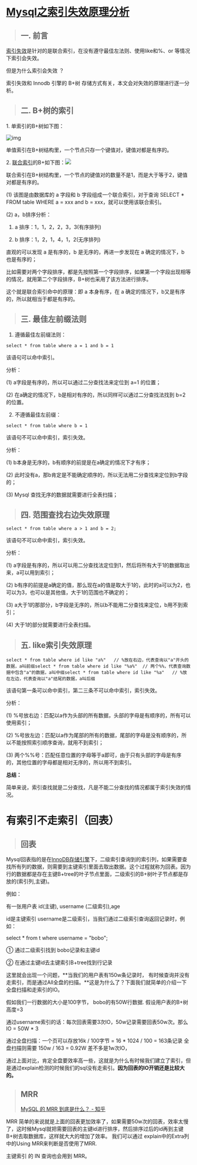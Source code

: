 # [ Mysql之索引失效原理分析](https://blog.csdn.net/BestandW1shEs_lsy/article/details/122339769)

> ## 一. 前言

[索引失效](https://so.csdn.net/so/search?q=%E7%B4%A2%E5%BC%95%E5%A4%B1%E6%95%88&spm=1001.2101.3001.7020)是针对的是联合索引，在没有遵守最佳左法则、使用like和%、or 等情况下索引会失效。

但是为什么索引会失效 ？

索引失效和 Innodb 引擎的 B+树 存储方式有关，本文会对失效的原理进行逐一分析。

> ## 二. B+树的索引

1\. 单索引的B+树如下图：

![img](https://img-blog.csdnimg.cn/img_convert/940629e6037e4d9ffe08bc5e703e5465.png)

单值索引在B+树结构里，一个节点只存一个键值对，键值对都是有序的。

2\. [联合索引](https://so.csdn.net/so/search?q=%E8%81%94%E5%90%88%E7%B4%A2%E5%BC%95&spm=1001.2101.3001.7020)的B+如下图：![](https://img-blog.csdnimg.cn/e281d1d8c7fb4d62a3d948945fba8d6e.png?x-oss-process=image/watermark,type_d3F5LXplbmhlaQ,shadow_50,text_Q1NETiBAQmVzdGFuZFcxc2hFcw==,size_20,color_FFFFFF,t_70,g_se,x_16)

联合索引在B+树结构里，一个节点的键值对的数量不是1，而是大于等于2，键值对都是有序的。

(1) 该图是由数据库的 a 字段和 b 字段组成一个联合索引，对于查询 SELECT \* FROM table WHERE a = xxx and b = xxx，就可以使用该联合索引。

(2) a，b排序分析：

1) a 排序：1，1，2，2，3，3(有序排列)

2) b 排序：1，2，1，4，1，2(无序排列)

直观的可以发现 a 是有序的，b 是无序的，再进一步发现在 a 确定的情况下，b 也是有序的；

比如需要对两个字段排序，都是先按照第一个字段排序，如果第一个字段出现相等的情况，就用第二个字段排序，B+树也采用了该方法进行排序。

这个就是联合索引命中的原理：即 a 本身有序，在 a 确定的情况下，b又是有序的，所以就相当于都是有序的。

> ## 三. 最佳左前缀法则

1. 遵循最佳左前缀法则：

```
select * from table where a = 1 and b = 1
```

该语句可以命中索引。

分析：

(1) a字段是有序的，所以可以通过二分查找法来定位到 a=1 的位置；

(2) 在a确定的情况下，b是相对有序的，所以同样可以通过二分查找法找到 b=2 的位置。

2. 不遵循最佳左前缀：

```
select * from table where b = 1
```

该语句不可以命中索引，索引失效。

分析：

(1) b本身是无序的，b有顺序的前提是在a确定的情况下才有序；

(2) 此时没有a，那b肯定是不能确定顺序的，所以无法用二分查找来定位到b字段的；

(3) Mysql 查找无序的数据就需要进行全表扫描；

> ## 四. 范围查找右边失效原理

```
select * from table where a > 1 and b = 2;
```

该语句不可以命中索引，索引失效。

分析：

(1) a字段是有序的，所以可以用二分查找法定位到1，然后将所有大于1的数据取出来，a可以用到索引；

(2) b有序的前提是a确定的值，那么现在a的值是取大于1的，此时的a可以为2，也可以为3，也可以是其他值，大于1的范围也不确定的；

(3) a大于1的那部分，b字段是无序的，所以b不能用二分查找来定位，b用不到索引；

(4) 大于1的部分就需要进行全表扫描。

> ## 五. like索引失效原理

```
select * from table where id like "a%"   // %放在右边，代表查询以"a"开头的数据，a叫前缀select * from table where id like "%a%"  // 两个%%，代表查询数据中包含"a"的数据，a叫中缀select * from table where id like "%a"   // %放在左边，代表查询以"a"结尾的数据，a叫后缀
```

该语句第一条可以命中索引，第二三条不可以命中索引，索引失效。

分析：

(1) %号放右边：匹配以a作为头部的所有数据，头部的字母是有顺序的，所有可以使用索引；

(2) %号放左边：匹配以a作为尾部的所有的数据，尾部的字母是没有顺序的，所以不能按照索引顺序查询，就用不到索引；

(3) 两个%%号：匹配任意位置的字母等于a即可，由于只有头部的字母是有序的，其他位置的字母都是相对无序的，所以用不到索引。

**总结：**

简单来说，索引查找就是二分查找，凡是不能二分查找的情况都属于索引失效的情况。

# 有索引不走索引（回表）

> ## 回表

Mysql回表指的是在[InnoDB存储引擎](https://so.csdn.net/so/search?q=InnoDB%E5%AD%98%E5%82%A8%E5%BC%95%E6%93%8E&spm=1001.2101.3001.7020)下，二级索引查询到的索引列，如果需要查找所有列的数据，则需要到主键索引里面去取出数据。这个过程就称为回表。因为行的数据都是存在主键B+tree的叶子节点里面，二级索引的B+树叶子节点都是存放的(索引列,主键)。

例如：

有一张用户表 id(主键), username (二级索引),age

id是主键索引 username是二级索引，当我们通过二级索引查询返回记录时，例如：

select \* from t where username = "bobo";

① 通过二级索引找到 bobo记录和主键id

② 在通过主键id去主键索引B+tree找到行记录

这里就会出现一个问题，**当我们的用户表有150w条记录时， 有时候查询并没有走索引，而是通过All全盘的扫描。**这是为什么了？下面我们就简单的介绍一下全盘扫描和走索引的IO。

假如我们一行数据的大小是100字节， bobo的有50W行数据. 假设用户表的B+树高度=3

通过username索引的话：每次回表需要3次IO，50w记录需要回表50w次。那么IO = 50W \* 3

通过全盘扫描：一个页可以存放16k / 100字节 = 16 \* 1024 / 100 = 163条记录 全盘扫描则需要 150w / 163 = 0.92W 差不多是1w次IO，

通过上面对比，肯定全盘要效率高一些，这就是为什么有时候我们建立了索引，但是通过explain检测的时候我们的sql没有走索引。**因为回表的IO开销还是比较大的。**

> ## MRR
> [MySQL 的 MRR 到底是什么？ - 知乎](https://zhuanlan.zhihu.com/p/110154066)

MRR 简单的来说就是上面的回表更加效率了，如果需要50w次的回表，效率太慢了，这时候Mysql就把需要回表的主键id进行排序，然后排序过后的id再到主键B+树去取数据库，这样就大大的增加了效率。 我们可以通过 explain中的Extra列中的Using MRR来判断是否使用了MRR.

主键索引 的 IN 查询也会用到 MRR。